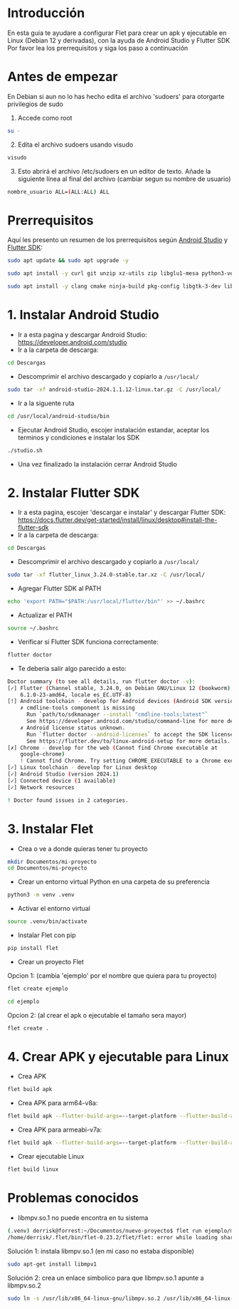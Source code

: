 # Introducción
En esta guia te ayudare a configurar Flet para crear un apk y ejecutable en Linux (Debian 12 y derivadas), con la ayuda de Android Studio y Flutter SDK
Por favor lea los prerrequisitos y siga los paso a continuación

# Antes de empezar
En Debian si aun no lo has hecho edita el archivo 'sudoers' para otorgarte privilegios de sudo
  
1. Accede como root
```bash
su -
```

2. Edita el archivo sudoers usando visudo
```bash
visudo
```

3. Esto abrirá el archivo /etc/sudoers en un editor de texto. Añade la siguiente línea al final del archivo (cambiar segun su nombre de usuario)
```bash
nombre_usuario ALL=(ALL:ALL) ALL
```

# Prerrequisitos
Aquí les presento un resumen de los prerrequisitos según [Android Studio](https://developer.android.com/studio/install?hl=es-419#64bit-libs) y [Flutter SDK](https://docs.flutter.dev/get-started/install/linux/desktop#development-tools):
```bash
sudo apt update && sudo apt upgrade -y
```
```bash
sudo apt install -y curl git unzip xz-utils zip libglu1-mesa python3-venv
```
```bash
sudo apt install -y clang cmake ninja-build pkg-config libgtk-3-dev liblzma-dev libstdc++-12-dev
```

# 1. Instalar Android Studio
- Ir a esta pagina y descargar Android Studio: https://developer.android.com/studio
- Ir a la carpeta de descarga:
```bash
cd Descargas
```
- Descomprimir el archivo descargado y copiarlo a ```/usr/local/```
```bash
sudo tar -xf android-studio-2024.1.1.12-linux.tar.gz -C /usr/local/
```
- Ir a la siguente ruta
```bash
cd /usr/local/android-studio/bin
```
- Ejecutar Android Studio, escojer instalación estandar, aceptar los terminos y condiciones e instalar los SDK
```bash
./studio.sh
```
- Una vez finalizado la instalación cerrar Android Studio

# 2. Instalar Flutter SDK
- Ir a esta pagina, escojer 'descargar e instalar' y descargar Flutter SDK: https://docs.flutter.dev/get-started/install/linux/desktop#install-the-flutter-sdk
- Ir a la carpeta de descarga:
```bash
cd Descargas
```
- Descomprimir el archivo descargado y copiarlo a ```/usr/local/```
```bash
sudo tar -xf flutter_linux_3.24.0-stable.tar.xz -C /usr/local/
```
- Agregar Flutter SDK al PATH
```bash
echo 'export PATH="$PATH:/usr/local/flutter/bin"' >> ~/.bashrc
```
- Actualizar el PATH
```bash
source ~/.bashrc
```
- Verificar si Flutter SDK funciona correctamente:
```bash
flutter doctor
```
- Te deberia salir algo parecido a esto:
```bash
Doctor summary (to see all details, run flutter doctor -v):
[✓] Flutter (Channel stable, 3.24.0, on Debian GNU/Linux 12 (bookworm)
    6.1.0-23-amd64, locale es_EC.UTF-8)
[!] Android toolchain - develop for Android devices (Android SDK version 35.0.0)
    ✗ cmdline-tools component is missing
      Run `path/to/sdkmanager --install "cmdline-tools;latest"`
      See https://developer.android.com/studio/command-line for more details.
    ✗ Android license status unknown.
      Run `flutter doctor --android-licenses` to accept the SDK licenses.
      See https://flutter.dev/to/linux-android-setup for more details.
[✗] Chrome - develop for the web (Cannot find Chrome executable at
    google-chrome)
    ! Cannot find Chrome. Try setting CHROME_EXECUTABLE to a Chrome executable.
[✓] Linux toolchain - develop for Linux desktop
[✓] Android Studio (version 2024.1)
[✓] Connected device (1 available)
[✓] Network resources

! Doctor found issues in 2 categories.
```

# 3. Instalar Flet
- Crea o ve a donde quieras tener tu proyecto
```bash
mkdir Documentos/mi-proyecto
cd Documentos/mi-proyecto
```
- Crear un entorno virtual Python en una carpeta de su preferencia
```bash
python3 -m venv .venv
```
- Activar el entorno virtual
```bash
source .venv/bin/activate
```
- Instalar Flet con pip
```bash
pip install flet
```
- Crear un proyecto Flet

Opcion 1: (cambia 'ejemplo' por el nombre que quiera para tu proyecto)
```bash
flet create ejemplo
```
```bash
cd ejemplo
```
Opcion 2: (al crear el apk o ejecutable el tamaño sera mayor)
```bash
flet create .
```

# 4. Crear APK y ejecutable para Linux
- Crea APK
```bash
flet build apk
```
- Crea APK para arm64-v8a:
```bash
flet build apk --flutter-build-args=--target-platform --flutter-build-args=android-arm64
```
- Crea APK para armeabi-v7a:
```bash
flet build apk --flutter-build-args=--target-platform --flutter-build-args=android-arm
```
- Crear ejecutable Linux
```bash
flet build linux
```
# Problemas conocidos
- libmpv.so.1 no puede encontra en tu sistema
```bash
(.venv) derrisk@forrest:~/Documentos/nuevo-proyecto$ flet run ejemplo/main.py
/home/derrisk/.flet/bin/flet-0.23.2/flet/flet: error while loading shared libraries: libmpv.so.1: cannot open shared object file: No such file or directory
```
Solución 1: instala libmpv.so.1 (en mi caso no estaba disponible)
```bash
sudo apt-get install libmpv1
```
Solución 2: crea un enlace simbolico para que libmpv.so.1 apunte a libmpv.so.2
```bash
sudo ln -s /usr/lib/x86_64-linux-gnu/libmpv.so.2 /usr/lib/x86_64-linux-gnu/libmpv.so.1
```
